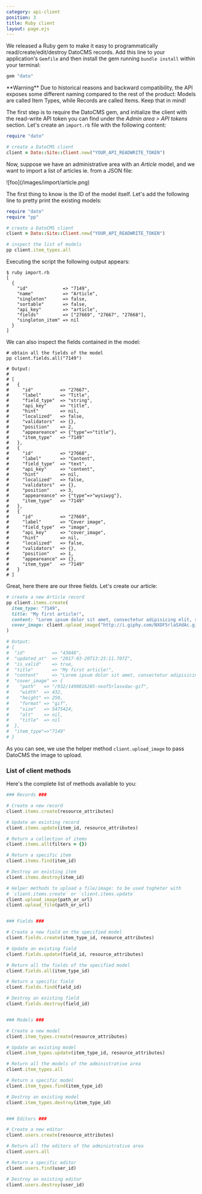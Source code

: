 ```yaml
---
category: api-client
position: 3
title: Ruby client
layout: page.ejs
---
```


We released a Ruby gem to make it easy to programmatically read/create/edit/destroy DatoCMS records. Add this line to your application's `Gemfile` and then install the gem running `bundle install` within your terminal:

```ruby
gem "dato"
```

<div class="note">
**Warning** Due to historical reasons and backward compatibility, the API exposes some different naming compared to the rest of the product: Models are called Item Types, while Records are called Items. Keep that in mind!
</div>

The first step is to require the DatoCMS gem, and initialize the client with the read-write API token you can find under the *Admin area > API tokens* section. Let's create an `import.rb` file with the following content:

```ruby
require "dato"

# create a DatoCMS client
client = Dato::Site::Client.new("YOUR_API_READWRITE_TOKEN")
```

Now, suppose we have an administrative area with an *Article* model, and we want to import a list of articles ie. from a JSON file:

<div class="small">
![foo](/images/import/article.png)
</div>

The first thing to know is the ID of the model itself. Let's add the following line to pretty print the existing models:

```ruby
require "dato"
require "pp"

# create a DatoCMS client
client = Dato::Site::Client.new("YOUR_API_READWRITE_TOKEN")

# inspect the list of models
pp client.item_types.all
```

Executing the script the following output appears:

```
$ ruby import.rb
[
  {
    "id"             => "7149",
    "name"           => "Article",
    "singleton"      => false,
    "sortable"       => false,
    "api_key"        => "article",
    "fields"         => ["27669", "27667", "27668"],
    "singleton_item" => nil
  }
]
```

We can also inspect the fields contained in the model:

```
# obtain all the fields of the model
pp client.fields.all("7149")

# Output:
#
# [
#   {
#     "id"          => "27667",
#     "label"       => "Title",
#     "field_type"  => "string",
#     "api_key"     => "title",
#     "hint"        => nil,
#     "localized"   => false,
#     "validators"  => {},
#     "position"    => 2,
#     "appeareance" => {"type"=>"title"},
#     "item_type"   => "7149"
#   },
#   {
#     "id"          => "27668",
#     "label"       => "Content",
#     "field_type"  => "text",
#     "api_key"     => "content",
#     "hint"        => nil,
#     "localized"   => false,
#     "validators"  => {},
#     "position"    => 3,
#     "appeareance" => {"type"=>"wysiwyg"},
#     "item_type"   => "7149"
#   },
#   {
#     "id"          => "27669",
#     "label"       => "Cover image",
#     "field_type"  => "image",
#     "api_key"     => "cover_image",
#     "hint"        => nil,
#     "localized"   => false,
#     "validators"  => {},
#     "position"    => 1,
#     "appeareance" => {},
#     "item_type"   => "7149"
#   }
# ]
```

Great, here there are our three fields. Let's create our article:

```ruby
# create a new Article record
pp client.items.create(
  item_type: "7149",
  title: "My first article!",
  content: "Lorem ipsum dolor sit amet, consectetur adipisicing elit, sed eiusmod.",
  cover_image: client.upload_image("http://i.giphy.com/NXOF5rlaSXdAc.gif")
)

# Output:
# {
#  "id"          => "43846",
#  "updated_at"  => "2017-03-20T13:25:11.707Z",
#  "is_valid"    => true,
#  "title"       => "My first article!",
#  "content"     => "Lorem ipsum dolor sit amet, consectetur adipisicing elit, sed eiusmod.",
#  "cover_image" => {
#    "path"   => "/932/1490016285-nxof5rlasxdac-gif",
#    "width"  => 432,
#    "height" => 250,
#    "format" => "gif",
#    "size"   => 5475424,
#    "alt"    => nil,
#    "title"  => nil
#  },
#  "item_type"=>"7149"
# }
```

As you can see, we use the helper method `client.upload_image` to pass DatoCMS the image to upload.

### List of client methods

Here's the complete list of methods available to you:

```ruby
### Records ###

# Create a new record
client.items.create(resource_attributes)

# Update an existing record
client.items.update(item_id, resource_attributes)

# Return a collection of items
client.items.all(filters = {})

# Return a specific item
client.items.find(item_id)

# Destroy an existing item
client.items.destroy(item_id)

# Helper methods to upload a file/image: to be used togheter with 
# `client.items.create` or `client.items.update`
client.upload_image(path_or_url)
client.upload_file(path_or_url)


### Fields ###

# Create a new field on the specified model
client.fields.create(item_type_id, resource_attributes)

# Update an existing field
client.fields.update(field_id, resource_attributes)

# Return all the fields of the specified model
client.fields.all(item_type_id)

# Return a specific field
client.fields.find(field_id)

# Destroy an existing field
client.fields.destroy(field_id)


### Models ###

# Create a new model
client.item_types.create(resource_attributes)

# Update an existing model
client.item_types.update(item_type_id, resource_attributes)

# Return all the models of the administrative area
client.item_types.all

# Return a specific model
client.item_types.find(item_type_id)

# Destroy an existing model
client.item_types.destroy(item_type_id)


### Editors ###

# Create a new editor
client.users.create(resource_attributes)

# Return all the editors of the administrative area
client.users.all

# Return a specific editor
client.users.find(user_id)

# Destroy an existing editor
client.users.destroy(user_id)
```

